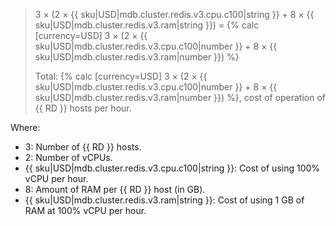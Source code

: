 > 3 × (2 × {{ sku|USD|mdb.cluster.redis.v3.cpu.c100|string }} + 8 × {{ sku|USD|mdb.cluster.redis.v3.ram|string }}) = {% calc [currency=USD] 3 × (2 × {{ sku|USD|mdb.cluster.redis.v3.cpu.c100|number }} + 8 × {{ sku|USD|mdb.cluster.redis.v3.ram|number }}) %}
>
> Total: {% calc [currency=USD] 3 × (2 × {{ sku|USD|mdb.cluster.redis.v3.cpu.c100|number }} + 8 × {{ sku|USD|mdb.cluster.redis.v3.ram|number }}) %}, cost of operation of {{ RD }} hosts per hour.

Where:
* 3: Number of {{ RD }} hosts.
* 2: Number of vCPUs.
* {{ sku|USD|mdb.cluster.redis.v3.cpu.c100|string }}: Cost of using 100% vCPU per hour.
* 8: Amount of RAM per {{ RD }} host (in GB).
* {{ sku|USD|mdb.cluster.redis.v3.ram|string }}: Cost of using 1 GB of RAM at 100% vCPU per hour.